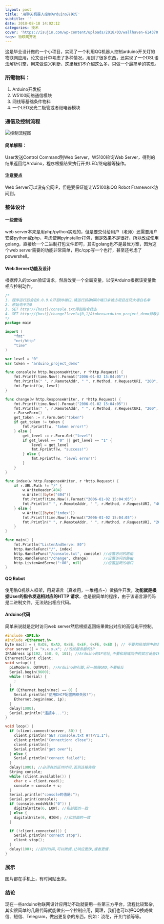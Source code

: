 ```yaml
---
layout: post
title: '用聊天机器人控制Arduino开关灯'
subtitle: ''
date: 2018-08-18 14:02:12
categories: 技术
cover: 'https://isujin.com/wp-content/uploads/2018/03/wallhaven-614370.jpg'
tags: 物联网开发
---
```


这是毕业设计做的一个小项目，实现了一个利用QQ机器人控制arduino开关灯的物联网应用，论文设计中考虑了多种情况，用到了很多东西，还实现了一个DSL语法解析引擎，用来做语义判断，这里我们不介绍这么多，只做一个最简单的实现。

### 所需物料：
1. Arduino开发板
2. W5100网络通信模块
3. 网线等基础条件物料
4. 一个LED发光二极管或者继电器模块

### 通信及控制流程
![控制流程图](https://upload-images.jianshu.io/upload_images/2348227-0e061b3d368d20a8.png?imageMogr2/auto-orient/strip%7CimageView2/2/w/1240)

####  简单解释：
User发送Control Command到Web Server，W5100轮询Web Server，得到的结果返回给Arduino，程序根据结果执行开关LED/继电器等操作。

#### 注意要点
Web Server可以没有公网IP，但是要保证能让W5100和QQ Robot Framework访问到。

### 整体设计
#### 一些废话
web server本来是用php/python实现的，但是要交付给用户（老师）还需要用户安装python或php，考虑使用pyinstaller打包，但是效果不是很好，所以改成使用golang，直接给一个二进制打包文件即可，其实golang也不是最优方案，因为这个web server需要的功能非常简单，用c/cpp写一个也行，甚至还考虑了powershell。

#### Web Server功能及设计
根据传入的token验证请求，然后改变一个全局变量，以便Arduino根据该变量做相应控制动作。
```go
/*
1. 程序运行后会在0.0.0.0开启80端口,请运行前确保80端口未被占用且在防火墙白名单
2. 原始电平为0
3. GET http://{host}/console.txt得到指令状态
4. GET http://{host}/change?level={0,1}&token=arduino_project_demo修改状态
*/
package main

import (
	"fmt"
	"net/http"
	"time"
)

var level = "0"
var token = "arduino_project_demo"

func console(w http.ResponseWriter, r *http.Request) {
	fmt.Printf(time.Now().Format("2006-01-02 15:04:05"))
	fmt.Println(" ", r.RemoteAddr, " ", r.Method, r.RequestURI, "200", r.Proto)
	fmt.Fprintf(w, level)
}

func change(w http.ResponseWriter, r *http.Request) {
	fmt.Printf(time.Now().Format("2006-01-02 15:04:05"))
	fmt.Println(" ", r.RemoteAddr, " ", r.Method, r.RequestURI, "200", r.Proto)
	r.ParseForm()
	get_token := r.Form.Get("token")
	if get_token != token {
		fmt.Fprintf(w, "token error!")
	} else {
		get_level := r.Form.Get("level")
		if get_level == "0" || get_level == "1" {
			level = get_level
			fmt.Fprintf(w, "success!")
		} else {
			fmt.Fprintf(w, "level error!")
		}
	}
}

func index(w http.ResponseWriter, r *http.Request) {
	if r.URL.Path != "/" {
		w.WriteHeader(404)
		w.Write([]byte("404"))
		fmt.Printf(time.Now().Format("2006-01-02 15:04:05"))
		fmt.Println(" ", r.RemoteAddr, " ", r.Method, r.RequestURI, "404", " ", r.Proto)
	} else {
		w.Write([]byte("index"))
		fmt.Printf(time.Now().Format("2006-01-02 15:04:05"))
		fmt.Println(" ", r.RemoteAddr, " ", r.Method, r.RequestURI, "200", r.Proto)
	}
}

func main() {
	fmt.Println("ListenAndServe: 80")
	http.HandleFunc("/", index)
	http.HandleFunc("/console.txt", console) //设置访问的路由
	http.HandleFunc("/change", change)       //设置访问的路由
	http.ListenAndServe(":80", nil)          //设置监听的端口
}
```

#### QQ Robot
使用酷Q机器人框架，用易语言（真难用，一堆槽点~）做插件开发，**功能就是根据User的指令发送相对应的HTTP 请求**，也是很简单的程序，由于该语言源代码是二进制文件，无法贴出相应代码。

#### Arduino代码
简单来说就是定时访问web server然后根据返回结果做出对应的高低电平控制。
```c
#include <SPI.h>
#include <Ethernet.h>
byte mac[] = { 0xDE, 0xAD, 0xBE, 0xEF, 0xFE, 0xED }; // 不要和局域网中的其它设备MAC地址冲突,一般不需要修改
char server[] = "x.x.x.x"; //改成服务器的IP
IPAddress ip(192, 168, 0, 101); //Arduino的IP地址,不要和局域网中的其它设备IP地址冲突
EthernetClient client;
void setup() {
  pinMode(6, OUTPUT); //Arduino的引脚,另一端接GND,不要接反
  Serial.begin(9600);
  while (!Serial) {
    ;
  }
  if (Ethernet.begin(mac) == 0) {
    Serial.println("使用DHCP配置网络失败!");
    Ethernet.begin(mac, ip);
  }
  delay(1000);
  Serial.println("连接中...");
}

void loop() {
  if (client.connect(server, 80)) {
    client.println("GET /console.txt HTTP/1.1");
    client.println("Connection: close");
    client.println();
    Serial.println("get over");
  } else {
    Serial.println("connect failed");
  }
  delay(1000); //必须有的延时时间,否则连接失败
  String console;
  while (client.available()) {
    char c = client.read();
    console = console + c;
  }
  Serial.println("console的值是:");
  Serial.print(console);
  if (console.endsWith("0")) {
    digitalWrite(6, LOW); //和前面的一致
  } else {
    digitalWrite(6, HIGH); //和前面的一致
  }

  if (!client.connected()) {
    Serial.println("connect stop");
    client.stop();
  }
  delay(100); //延时时间,可以微调,让响应更快,或者更慢.
}
```
### 展示
图片都在手机上，有时间贴出来。

### 结论
现在一些arduino物联网设计应用动不动就要用一些第三方平台，流程比较繁杂，其实很简单的几段代码就能做出一个控制应用，同理，我们也可以把QQ换成微信、短信、Telegram，做出更复杂的东西，例如：浇花，开关门锁等等。
